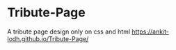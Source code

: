 # Tribute-Page
A tribute page design only on css and html 
https://ankit-lodh.github.io/Tribute-Page/

